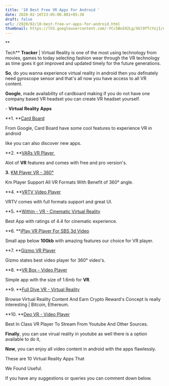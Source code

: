 ```yaml
---
title: '10 Best Free VR Apps For Android '
date: 2020-02-16T23:05:00.001+05:30
draft: false
url: /2020/02/10-best-free-vr-apps-for-android.html
thumbnail: https://lh3.googleusercontent.com/-YCc5BoS92Lg/Xkl9fTcYojI/AAAAAAAABIk/HMGkzRCLf68RJiXK5jjXlAL52YRgdb76QCLcBGAsYHQ/s1600/IMG_20200216_230448_697.jpg
---
```


**

Tech** **Tracker** | Virtual Reality is one of the most using technology from movies, games to today selecting fashion wear through the VR technology as time goes it got improved and updated timely for the future generations.

  

**So**, do you wanna experience virtual reality in android then you definately need gyroscope sensor and that's all now you have access to all VR content.

  

**Google**, made availability of cardboard making if you do not have one company based VR headset you can create VR headset yourself.

  

\- **Virtual** **Reality** **Apps**

  

**1. **[Card Board](https://play.google.com/store/apps/details?id=com.google.samples.apps.cardboarddemo)

From Google, Card Board have some cool features to experience VR in android

like you can also discover new apps.

  

**2. **[VARs VR Player ](https://play.google.com/store/apps/details?id=com.VaRs.VRPlayerPRO)

Alot of **VR** features and comes with free and pro version's.

**3\.** [KM Player VR - 360°](https://play.google.com/store/apps/details?id=tv.pandora.kmpvr)

  

Km Player Support All VR Formats With Benefit of 360° angle.

**4. **[VRTV Video Player](https://play.google.com/store/apps/details?id=se.chai.vrtv.free)

VRTV comes with full formats support and great UI.

  

**5. **[Within - VR - Cinematic Virtual Reality](https://play.google.com/store/apps/details?id=com.shakingearthdigital.vrsecardboard)

  

Best App with ratings of 4.4 for cinematic experience.

  

**6. **[iPlay VR Player For SBS 3d Video](https://play.google.com/store/apps/details?id=com.panagola.app.iplay)

Small app below **100kb** with amazing features our choice for VR player.

**7. **[Gizmo VR Player](https://play.google.com/store/apps/details?id=com.GizmoVR.Virtual.Reality.Videos)

  

Gizmo states best video player for 360° video's.

**8. **[VR Box - Video Player](https://play.google.com/store/apps/details?id=com.maxiloss.vrboxvideoplayer)

Simple app with the size of 1.6mb for **VR**.

**9. **[Full Dive VR - Virtual Reality](https://play.google.com/store/apps/details?id=in.fulldive.shell)

Browse Virtual Reality Content And Earn Crypto Reward's Concept Is really interesting | Bitcoin, Ethereum.

**10. **[Deo VR - Video Player](https://play.google.com/store/apps/details?id=com.deovr.cardboard)

Best In Class VR Player To Stream From Youtube And Other Sources.

**Finally**, you can use virual reality in youtube as well there is a option available to do it,

  

**Now**, you can enjoy all video content in android with the apps flawlessly.

These are 10 Virtual Reality Apps That

We Found Useful.

  

If you have any suggestions or queries you can comment down below.